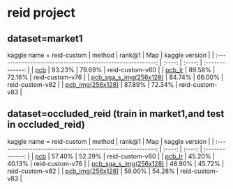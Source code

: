 
# reid project 

## dataset=market1
kaggle name = reid-custom
|                           method                           | rank@1 |  Map   | kaggle version  |
| :--------------------------------------------------------: | :----: | :----: | :-------------: |
|              [pcb](project_result/pcb.ipynb)               | 93.23% | 79.69% | reid-custom-v60 |
|         [pcb_lr](project_result/pcb_same_lr.ipynb)         | 89.58% | 72.16% | reid-custom-v76 |
| [pcb_sga_s_img(256x128)](project_result/pcb_same_lr.ipynb) | 84.74% | 66.00% | reid-custom-v82 |
| [pcb_img(256x128)](project_result/pcb_img(256x128).ipynb)  | 87.89% | 72.34% | reid-custom-v83 |




##  dataset=occluded_reid (train in market1,and test in occluded_reid)
kaggle name = reid-custom
|                           method                           | rank@1 |  Map   | kaggle version  |
| :--------------------------------------------------------: | :----: | :----: | :-------------: |
|              [pcb](project_result/pcb.ipynb)               | 57.40% | 52.29% | reid-custom-v60 |
|         [pcb_lr](project_result/pcb_same_lr.ipynb)         | 45.20% | 40.13% | reid-custom-v76 |
| [pcb_sga_s_img(256x128)](project_result/pcb_same_lr.ipynb) | 48.90% | 45.72% | reid-custom-v82 |
| [pcb_img(256x128)](project_result/pcb_img(256x128).ipynb)  | 59.00% | 54.28% | reid-custom-v83 |


